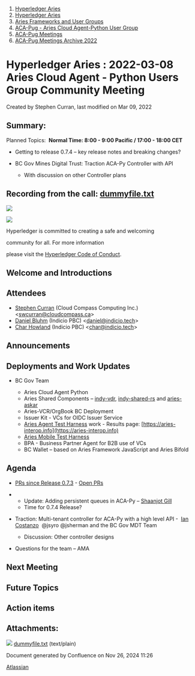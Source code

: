 1. [Hyperledger Aries](index.html)
2. [Hyperledger Aries](Hyperledger-Aries_18481154.html)
3. [Aries Frameworks and User Groups](Aries-Frameworks-and-User-Groups_18481290.html)
4. [ACA-Pug - Aries Cloud Agent-Python User Group](ACA-Pug---Aries-Cloud-Agent-Python-User-Group_18484248.html)
5. [ACA-Pug Meetings](ACA-Pug-Meetings_18484272.html)
6. [ACA-Pug Meetings Archive 2022](ACA-Pug-Meetings-Archive-2022_18515844.html)

# Hyperledger Aries : 2022-03-08 Aries Cloud Agent - Python Users Group Community Meeting

Created by Stephen Curran, last modified on Mar 09, 2022

## Summary:

Planned Topics:  **Normal Time: 8:00 - 9:00 Pacific / 17:00 - 18:00 CET**

- Getting to release 0.7.4 – key release notes and breaking changes?
- BC Gov Mines Digital Trust: Traction ACA-Py Controller with API
  
  - With discussion on other Controller plans

## Recording from the call: [dummyfile.txt](#)

![](https://wiki.hyperledger.org/download/attachments/29034696/Antitrustnotice.png?version=1&modificationDate=1581695654000&api=v2)

![](https://wiki.hyperledger.org/download/attachments/2392771/welcome.png?version=2&modificationDate=1572450107000&api=v2)

Hyperledger is committed to creating a safe and welcoming

community for all. For more information

please visit the [Hyperledger Code of Conduct](https://lf-hyperledger.atlassian.net/wiki/display/HYP/Hyperledger+Code+of+Conduct).

## Welcome and Introductions

## Attendees

- [Stephen Curran](https://lf-hyperledger.atlassian.net/wiki/people/557058:d676f135-ecd6-465b-b7eb-f87976bf4569?ref=confluence) (Cloud Compass Computing Inc.) &lt;swcurran@cloudcompass.ca&gt;
- [Daniel Bluhm](https://lf-hyperledger.atlassian.net/wiki/people/712020:c322d585-d6d2-4479-a990-b91fac45db1c?ref=confluence) (Indicio PBC) &lt;daniel@indicio.tech&gt;
- [Char Howland](https://lf-hyperledger.atlassian.net/wiki/people/60998bf1dafdf00068e21bae?ref=confluence) (Indicio PBC) &lt;char@indicio.tech&gt;

## Announcements

## Deployments and Work Updates

- BC Gov Team
  
  - Aries Cloud Agent Python
  - Aries Shared Components – [indy-vdr](https://github.com/hyperledger/indy-vdr), [indy-shared-rs](https://github.com/hyperledger/indy-shared-rs) and [aries-askar](https://github.com/hyperledger/aries-askar)
  - Aries-VCR/OrgBook BC Deployment
  - Issuer Kit - VCs for OIDC Issuer Service
  - [Aries Agent Test Harness](https://github.com/bcgov/aries-agent-test-harness) work - Results page: [https://aries-interop.info](https://aries-interop.info)
  - [Aries Mobile Test Harness](https://github.com/hyperledger/aries-mobile-test-harness)
  - BPA - Business Partner Agent for B2B use of VCs
  - BC Wallet – based on Aries Framework JavaScript and Aries Bifold

## Agenda

- [PRs since Release 0.7.3](https://github.com/hyperledger/aries-cloudagent-python/pulls?q=is%3Apr%20is%3Amerged%20sort%3Aupdated%20merged%3A%3E2022-01-10) - [Open PRs](https://github.com/hyperledger/aries-cloudagent-python/pulls)
- - Update: Adding persistent queues in ACA-Py – [Shaanjot Gill](https://lf-hyperledger.atlassian.net/wiki/people/712020:ef425cae-d196-44a6-b7e8-c21e4470d0d3?ref=confluence)
  - Time for 0.7.4 Release?
- Traction: Multi-tenant controller for ACA-Py with a high level API -  [Ian Costanzo](https://lf-hyperledger.atlassian.net/wiki/people/5a90a1b054c8ff39bc246426?ref=confluence)  @jsyro @jsherman and the BC Gov MDT Team
  
  - Discussion: Other controller designs
- Questions for the team – AMA

## Next Meeting

## Future Topics

## Action items

## Attachments:

![](images/icons/bullet_blue.gif) [dummyfile.txt](attachments/18495640/18516010.txt) (text/plain)

Document generated by Confluence on Nov 26, 2024 11:26

[Atlassian](http://www.atlassian.com/)
